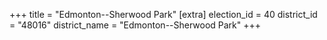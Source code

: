 +++
title = "Edmonton--Sherwood Park"
[extra]
election_id = 40
district_id = "48016"
district_name = "Edmonton--Sherwood Park"
+++
